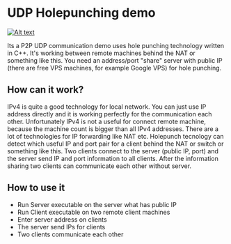 UDP Holepunching demo
===================
[![Alt text](https://img.youtube.com/vi/XKSSozKlYJM/0.jpg)](https://www.youtube.com/watch?v=XKSSozKlYJM)

Its a P2P UDP communication demo uses hole punching technology written in C++. It's working between remote machines behind the NAT or something like this. You need an address/port "share" server with public IP (there are free VPS machines, for example Google VPS) for hole punching.


How can it work?
--------------
IPv4 is quite a good technology for local network. You can just use IP address directly and it is working perfectly for the communication each other. Unfortunately IPv4 is not a useful for connect remote machine, because the machine count is bigger than all IPv4 addresses. There are a lot of technologies for IP forwarding like NAT etc. Holepunch tecnology can detect which useful IP and port pair for a client behind the NAT or switch or something like this. Two clients connect to the server (public IP, port) and the server send IP and port information to all clients. After the information sharing two clients can communicate each other without server. 

How to use it
-------------
<ul>
<li>Run Server executable on the server what has public IP</li>
<li>Run Client executable on two remote client machines</li>
<li>Enter server address on clients</li>
<li>The server send IPs for clients</li>
<li>Two clients communicate each other</li>
</ul>
